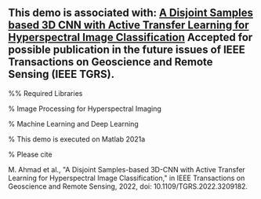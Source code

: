 ## This demo is associated with: [A Disjoint Samples based 3D CNN with Active Transfer Learning for Hyperspectral Image Classification](https://ieeexplore.ieee.org/document/9903062) Accepted for possible publication in the future issues of IEEE Transactions on Geoscience and Remote Sensing (IEEE TGRS).


%% Required Libraries

% Image Processing for Hyperspectral Imaging

% Machine Learning and Deep Learning

% This demo is executed on Matlab 2021a

% Please cite 

M. Ahmad et al., "A Disjoint Samples-based 3D-CNN with Active Transfer Learning for Hyperspectral Image Classification," in IEEE Transactions on Geoscience and Remote Sensing, 2022, doi: 10.1109/TGRS.2022.3209182.
